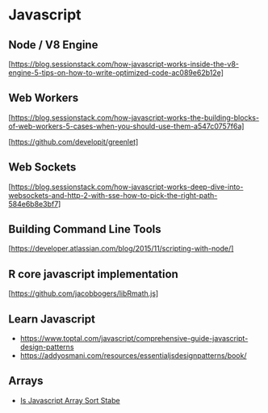 # Javascript

## Node / V8 Engine
[https://blog.sessionstack.com/how-javascript-works-inside-the-v8-engine-5-tips-on-how-to-write-optimized-code-ac089e62b12e]

## Web Workers
[https://blog.sessionstack.com/how-javascript-works-the-building-blocks-of-web-workers-5-cases-when-you-should-use-them-a547c0757f6a]

[https://github.com/developit/greenlet]

## Web Sockets
[https://blog.sessionstack.com/how-javascript-works-deep-dive-into-websockets-and-http-2-with-sse-how-to-pick-the-right-path-584e6b8e3bf7]

## Building Command Line Tools
[https://developer.atlassian.com/blog/2015/11/scripting-with-node/]

## R core javascript implementation
[https://github.com/jacobbogers/libRmath.js]

## Learn Javascript
- https://www.toptal.com/javascript/comprehensive-guide-javascript-design-patterns
- https://addyosmani.com/resources/essentialjsdesignpatterns/book/

## Arrays
- [Is Javascript Array Sort Stabe](https://medium.com/@fsufitch/is-javascript-array-sort-stable-46b90822543f)
